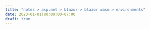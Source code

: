 ```yaml
---
title: "notes > asp.net > blazor > blazor wasm > environments"
date: 2023-01-01T00:00:00-07:00
draft: true
---
```

